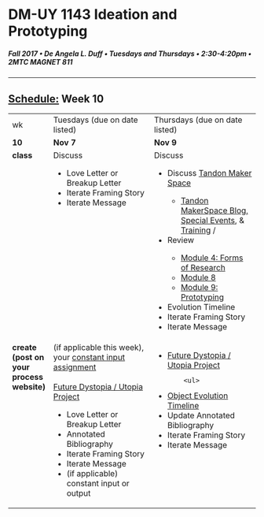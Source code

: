 # DM-UY 1143 Ideation and Prototyping
##### Fall 2017 • De Angela L. Duff • Tuesdays and Thursdays • 2:30-4:20pm • 2MTC MAGNET 811

---
## [Schedule:](schedule.md) Week 10


<table>
<tr>
<td>wk</td>
<td>Tuesdays (due on date listed)</td>
<td>Thursdays (due on date listed)</td>
</tr>
<tr>
  <td valign="top"><strong>10</strong></td>
  <td valign="top" width="48%"><strong>Nov 7</strong></td>
  <td valign="top" width="48%"><strong>Nov 9</strong></td>
</tr>
<tr>
<td valign="top"><strong>class</strong></td>
<td valign="top">Discuss
<ul> 
<li>Love Letter or Breakup Letter</li>
<li>Iterate Framing Story</li>
<li>Iterate Message</li> 
</ul>
</td>

<!-- 2nd column class -->
<td valign="top" width="48%">
Discuss
       
<ul>
<li>Discuss <a target="_blank" href="http://engineering.nyu.edu/life/student-resources/makerspace">Tandon Maker Space</a></li>
  <ul>
  <li><a target="_blank" href="http://engineering.nyu.edu/life/student-resources/makerspace">Tandon MakerSpace Blog, Special Events</a>, &amp; <a target="_blank" href="https://wp.nyu.edu/makerspace/training-calendar">Training</a> /</li>
  </ul>
<li>Review</li> 
<ul><li><a href="http://teaching.polishedsolid.com/ip/mod4/content/index.html" target="_blank">Module 4: Forms of Research</a></li>
<li><a href="http://teaching.polishedsolid.com/ip/mod8/content/index.html" target="_blank">Module 8</a></li>
<li><a href="http://teaching.polishedsolid.com/ip/mod9/content/index.html" target="_blank">Module 9: Prototyping</a></li>
</ul>
<li>Evolution Timeline</li>
<li>Iterate Framing Story</li>
<li>Iterate Message</li> 
</ul>
</td>
 
</tr>


<!-- do -->
<tr>
  <td valign="top"><strong>create (post on your process website)</strong></td>
  <td>
  (if applicable this week), your <a href="constant_input_choices.md">constant input assignment</a>
  <br><br>
  <a href="future.md">Future Dystopia / Utopia Project</a>
        <ul>
<li><a href-"letter.md">Love Letter or Breakup Letter</a></li>
<li>Annotated Bibliography</li>
<li>Iterate Framing Story</li>
<li>Iterate Message</li>
<li>(if applicable) constant input or output</li>  
</ul></td>
  <td valign="top">
  <ul>
  

  <li><a href="future.md">Future Dystopia / Utopia Project</a></li>
   
        <ul>

 <li><a href="evolution_timeline.md">Object Evolution Timeline</a></li>
 <li>Update Annotated Bibliography</li>
<li>Iterate Framing Story</li>
<li>Iterate Message</li>    
        </ul></td>
</table>



